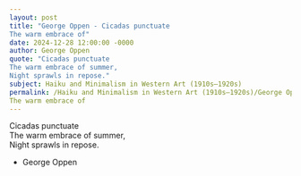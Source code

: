 ```yaml
---
layout: post
title: "George Oppen - Cicadas punctuate  
The warm embrace of"
date: 2024-12-28 12:00:00 -0000
author: George Oppen
quote: "Cicadas punctuate  
The warm embrace of summer,  
Night sprawls in repose."
subject: Haiku and Minimalism in Western Art (1910s–1920s)
permalink: /Haiku and Minimalism in Western Art (1910s–1920s)/George Oppen/George Oppen - Cicadas punctuate  
The warm embrace of
---
```


Cicadas punctuate  
The warm embrace of summer,  
Night sprawls in repose.

- George Oppen
